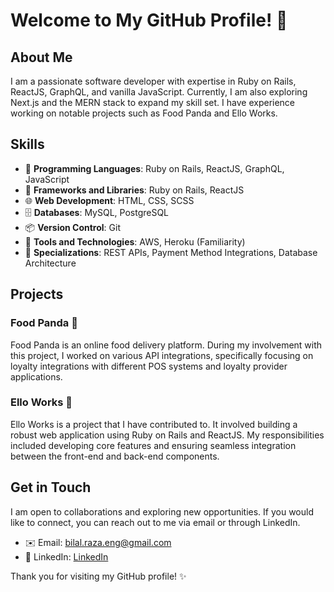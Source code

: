 # Welcome to My GitHub Profile! 👋

## About Me

I am a passionate software developer with expertise in Ruby on Rails, ReactJS, GraphQL, and vanilla JavaScript. Currently, I am also exploring Next.js and the MERN stack to expand my skill set. I have experience working on notable projects such as Food Panda and Ello Works.

## Skills

- 💎 **Programming Languages**: Ruby on Rails, ReactJS, GraphQL, JavaScript
- 🚀 **Frameworks and Libraries**: Ruby on Rails, ReactJS
- 🌐 **Web Development**: HTML, CSS, SCSS
- 🗄️ **Databases**: MySQL, PostgreSQL
- 📦 **Version Control**: Git
- 🔧 **Tools and Technologies**: AWS, Heroku (Familiarity)
- 🎯 **Specializations**: REST APIs, Payment Method Integrations, Database Architecture

## Projects

### Food Panda 🍔

Food Panda is an online food delivery platform. During my involvement with this project, I worked on various API integrations, specifically focusing on loyalty integrations with different POS systems and loyalty provider applications.

### Ello Works 💼

Ello Works is a project that I have contributed to. It involved building a robust web application using Ruby on Rails and ReactJS. My responsibilities included developing core features and ensuring seamless integration between the front-end and back-end components.

## Get in Touch

I am open to collaborations and exploring new opportunities. If you would like to connect, you can reach out to me via email or through LinkedIn.

- ✉️ Email: [bilal.raza.eng@gmail.com](mailto:bilal.raza.eng@gmail.com)
- 💼 LinkedIn: [LinkedIn](https://www.linkedin.com/in/bilal-raza-863650253/?lipi=urn%3Ali%3Apage%3Ad_flagship3_feed%3BTcAKsHlrQMK%2FXfZ48MFv%2Bg%3D%3D)

Thank you for visiting my GitHub profile! ✨

